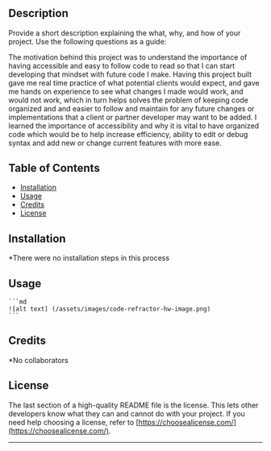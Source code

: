 # <Code-Refractor>

## Description

Provide a short description explaining the what, why, and how of your project. Use the following questions as a guide:

The motivation behind this project was to understand the importance of having accessible and easy to follow code to read so that I can start developing that mindset with future code I make. Having this project built gave me real time practice of what potential clients would expect, and gave me hands on experience to see what changes I made would work, and would not work, which in turn helps solves the problem of keeping code organized and and easier to follow and maintain for any future changes or implementations that a client or partner developer may want to be added. I learned the importance of accessibility and why it is vital to have organized code which would be to help increase efficiency, ability to edit or debug syntax and add new or change current features with more ease.


## Table of Contents 

- [Installation](#installation)
- [Usage](#usage)
- [Credits](#credits)
- [License](#license)

## Installation

*There were no installation steps in this process

## Usage

    ```md
    ![alt text] (/assets/images/code-refractor-hw-image.png)
    ```

## Credits

*No collaborators 

## License

The last section of a high-quality README file is the license. This lets other developers know what they can and cannot do with your project. If you need help choosing a license, refer to [https://choosealicense.com/](https://choosealicense.com/).

---


